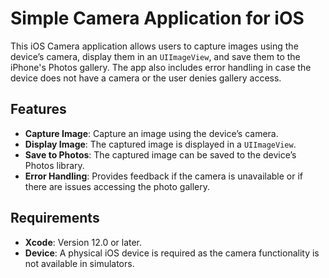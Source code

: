 # Simple Camera Application for iOS

This iOS Camera application allows users to capture images using the device’s camera, display them in an `UIImageView`, and save them to the iPhone's Photos gallery. The app also includes error handling in case the device does not have a camera or the user denies gallery access.


## Features

- **Capture Image**: Capture an image using the device’s camera.
- **Display Image**: The captured image is displayed in a `UIImageView`.
- **Save to Photos**: The captured image can be saved to the device’s Photos library.
- **Error Handling**: Provides feedback if the camera is unavailable or if there are issues accessing the photo gallery.



## Requirements

- **Xcode**: Version 12.0 or later.
- **Device**: A physical iOS device is required as the camera functionality is not available in simulators.


